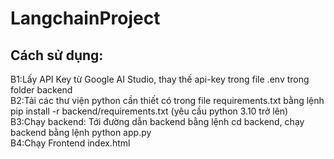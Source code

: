 # LangchainProject

## Cách sử dụng:
B1:Lấy API Key từ Google AI Studio, thay thế api-key trong file .env trong folder backend  
B2:Tải các thư viện python cần thiết có trong file requirements.txt bằng lệnh pip install -r backend/requirements.txt (yêu cầu python 3.10 trở lên)  
B3:Chạy backend: Tới đường dẫn backend bằng lệnh cd backend, chạy backend bằng lệnh python app.py  
B4:Chạy Frontend index.html
